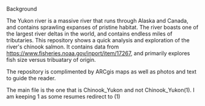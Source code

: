 Background 

The Yukon river is a massive river that runs through Alaska and Canada, and contains sprawling expanses of pristine habitat. The river boasts one of 
the largest river deltas in the world, and contains endless miles of tributaries. This repository shows a quick analysis and exploration of the 
river's chinook salmon. It contains data from https://www.fisheries.noaa.gov/inport/item/17267, and primarily explores fish size versus 
tribuatary of origin. 

The repository is complimented by ARCgis maps as well as photos and text to guide the reader. 

The main file is the one that is Chinook_Yukon and not Chinook_Yukon(1). I am keeping 1 as some resumes redirect to (1) 


